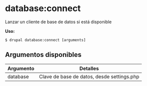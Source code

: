 # database:connect
Lanzar un cliente de base de datos si está disponible

**Uso:**
```
$ drupal database:connect [arguments] 
```

## Argumentos disponibles
Argumento | Detalles
---------|-------------
database | Clave de base de datos, desde settings.php
